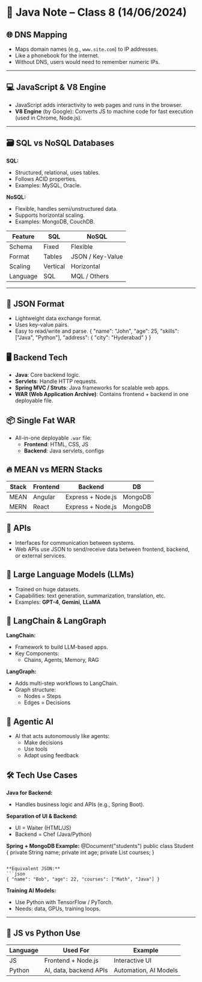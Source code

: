 # 📘 Java Note – Class 8 (14/06/2024)

## 🌐 DNS Mapping
- Maps domain names (e.g., `www.site.com`) to IP addresses.
- Like a phonebook for the internet.
- Without DNS, users would need to remember numeric IPs.

---

## 💻 JavaScript & V8 Engine
- JavaScript adds interactivity to web pages and runs in the browser.
- **V8 Engine** (by Google): Converts JS to machine code for fast execution (used in Chrome, Node.js).

---

## 🗃 SQL vs NoSQL Databases

**SQL:**
- Structured, relational, uses tables.
- Follows ACID properties.
- Examples: MySQL, Oracle.

**NoSQL:**
- Flexible, handles semi/unstructured data.
- Supports horizontal scaling.
- Examples: MongoDB, CouchDB.

| Feature   | SQL                | NoSQL                      |
|-----------|--------------------|-----------------------------|
| Schema    | Fixed              | Flexible                   |
| Format    | Tables             | JSON / Key-Value           |
| Scaling   | Vertical           | Horizontal                 |
| Language  | SQL                | MQL / Others               |

---

## 🧠 JSON Format

- Lightweight data exchange format.
- Uses key-value pairs.
- Easy to read/write and parse.
{
  "name": "John",
  "age": 25,
  "skills": ["Java", "Python"],
  "address": { "city": "Hyderabad" }
}
## 🖥 Backend Tech

- **Java**: Core backend logic.
- **Servlets**: Handle HTTP requests.
- **Spring MVC / Struts**: Java frameworks for scalable web apps.
- **WAR (Web Application Archive)**: Contains frontend + backend in one deployable file.

## 📦 Single Fat WAR

- All-in-one deployable `.war` file:
  - **Frontend**: HTML, CSS, JS
  - **Backend**: Java servlets, configs

## 🔥 MEAN vs MERN Stacks

| Stack | Frontend | Backend             | DB       |
|-------|----------|----------------------|----------|
| MEAN  | Angular  | Express + Node.js    | MongoDB  |
| MERN  | React    | Express + Node.js    | MongoDB  |

## 📡 APIs

- Interfaces for communication between systems.
- Web APIs use JSON to send/receive data between frontend, backend, or external services.

## 🤖 Large Language Models (LLMs)

- Trained on huge datasets.
- Capabilities: text generation, summarization, translation, etc.
- Examples: **GPT-4**, **Gemini**, **LLaMA**

## 🔗 LangChain & LangGraph

**LangChain:**
- Framework to build LLM-based apps.
- Key Components:
  - Chains, Agents, Memory, RAG

**LangGraph:**
- Adds multi-step workflows to LangChain.
- Graph structure:
  - Nodes = Steps
  - Edges = Decisions

## 🧠 Agentic AI

- AI that acts autonomously like agents:
  - Make decisions
  - Use tools
  - Adapt using feedback

## 🛠 Tech Use Cases

**Java for Backend:**
- Handles business logic and APIs (e.g., Spring Boot).

**Separation of UI & Backend:**
- UI = Waiter (HTML/JS)
- Backend = Chef (Java/Python)

**Spring + MongoDB Example:**
@Document("students")
public class Student {
    private String name;
    private int age;
    private List<String> courses;
}
```

**Equivalent JSON:**
```json
{ "name": "Bob", "age": 22, "courses": ["Math", "Java"] }
```

**Training AI Models:**
- Use Python with TensorFlow / PyTorch.
- Needs: data, GPUs, training loops.

---

## 🧩 JS vs Python Use

| Language | Used For              | Example                |
|----------|-----------------------|------------------------|
| JS       | Frontend + Node.js    | Interactive UI         |
| Python   | AI, data, backend APIs| Automation, AI Models  |